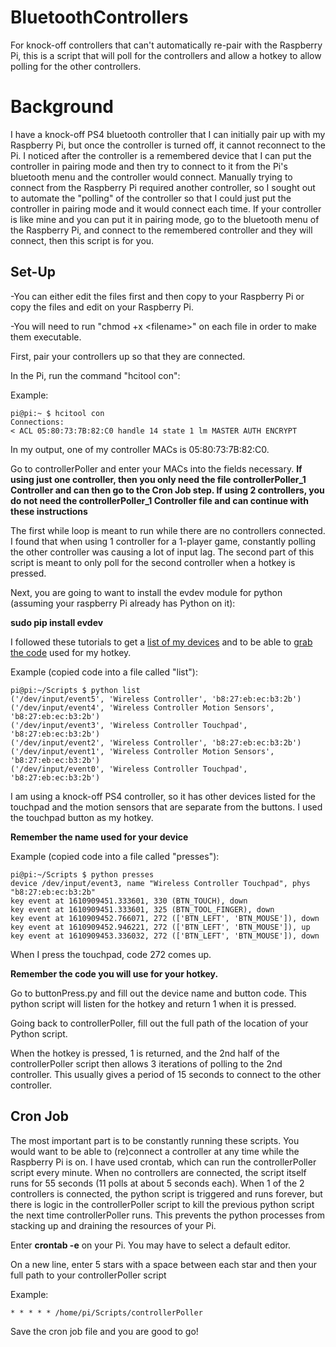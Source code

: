 # BluetoothControllers
For knock-off controllers that can't automatically re-pair with the Raspberry Pi, this is a script that will poll for the controllers and allow a hotkey to allow polling for the other controllers.

# Background
I have a knock-off PS4 bluetooth controller that I can initially pair up with my Raspberry Pi, but once the controller is turned off, it cannot reconnect to the Pi. I noticed after the controller is a remembered device that I can put the controller in pairing mode and then try to connect to it from the Pi's bluetooth menu and the controller would connect. Manually trying to connect from the Raspberry Pi required another controller, so I sought out to automate the "polling" of the controller so that I could just put the controller in pairing mode and it would connect each time. If your controller is like mine and you can put it in pairing mode, go to the bluetooth menu of the Raspberry Pi, and connect to the remembered controller and they will connect, then this script is for you.


## Set-Up
-You can either edit the files first and then copy to your Raspberry Pi or copy the files and edit on your Raspberry Pi.

-You will need to run "chmod +x \<filename\>" on each file in order to make them executable.
	
First, pair your controllers up so that they are connected.

In the Pi, run the command "hcitool con":

Example:

	pi@pi:~ $ hcitool con
	Connections:
	< ACL 05:80:73:7B:82:C0 handle 14 state 1 lm MASTER AUTH ENCRYPT 
    
In my output, one of my controller MACs is 05:80:73:7B:82:C0.
 
 
Go to controllerPoller and enter your MACs into the fields necessary.
**If using just one controller, then you only need the file controllerPoller_1 Controller and can then go to the Cron Job step. If using 2 controllers, you do not need the controllerPoller_1 Controller file and can continue with these instructions**
 
The first while loop is meant to run while there are no controllers connected. I found that when using 1 controller for a 1-player game, constantly polling the other controller was causing a lot of input lag. The second part of this script is meant to only poll for the second controller when a hotkey is pressed.
 
Next, you are going to want to install the evdev module for python (assuming your raspberry Pi already has Python on it):
 
**sudo pip install evdev**
 
 
I followed these tutorials to get a [list of my devices](https://python-evdev.readthedocs.io/en/latest/tutorial.html#listing-accessible-event-devices) and to be able to [grab the code](https://python-evdev.readthedocs.io/en/latest/tutorial.html#reading-events) used for my hotkey.
 
 
Example (copied code into a file called "list"):
 
	pi@pi:~/Scripts $ python list
	('/dev/input/event5', 'Wireless Controller', 'b8:27:eb:ec:b3:2b')
	('/dev/input/event4', 'Wireless Controller Motion Sensors', 'b8:27:eb:ec:b3:2b')
	('/dev/input/event3', 'Wireless Controller Touchpad', 'b8:27:eb:ec:b3:2b')
	('/dev/input/event2', 'Wireless Controller', 'b8:27:eb:ec:b3:2b')
	('/dev/input/event1', 'Wireless Controller Motion Sensors', 'b8:27:eb:ec:b3:2b')
	('/dev/input/event0', 'Wireless Controller Touchpad', 'b8:27:eb:ec:b3:2b')

I am using a knock-off PS4 controller, so it has other devices listed for the touchpad and the motion sensors that are separate from the buttons. I used the touchpad button as my hotkey.

**Remember the name used for your device**

Example (copied code into a file called "presses"):

	pi@pi:~/Scripts $ python presses
	device /dev/input/event3, name "Wireless Controller Touchpad", phys "b8:27:eb:ec:b3:2b"
	key event at 1610909451.333601, 330 (BTN_TOUCH), down
	key event at 1610909451.333601, 325 (BTN_TOOL_FINGER), down
	key event at 1610909452.766071, 272 (['BTN_LEFT', 'BTN_MOUSE']), down
	key event at 1610909452.946221, 272 (['BTN_LEFT', 'BTN_MOUSE']), up
	key event at 1610909453.336032, 272 (['BTN_LEFT', 'BTN_MOUSE']), down
When I press the touchpad, code 272 comes up. 

**Remember the code you will use for your hotkey.**

Go to buttonPress.py and fill out the device name and button code.
This python script will listen for the hotkey and return 1 when it is pressed.

Going back to controllerPoller, fill out the full path of the location of your Python script.

When the hotkey is pressed, 1 is returned, and the 2nd half of the controllerPoller script then allows 3 iterations of polling to the 2nd controller. This usually gives a period of 15 seconds to connect to the other controller.

## Cron Job
The most important part is to be constantly running these scripts. You would want to be able to (re)connect a controller at any time while the Raspberry Pi is on. I have used crontab, which can run the controllerPoller script every minute. When no controllers are connected, the script itself runs for 55 seconds (11 polls at about 5 seconds each). When 1 of the 2 controllers is connected, the python script is triggered and runs forever, but there is logic in the controllerPoller script to kill the previous python script the next time controllerPoller runs. This prevents the python processes from stacking up and draining the resources of your Pi.

Enter **crontab -e** on your Pi. You may have to select a default editor.

On a new line, enter 5 stars with a space between each star and then your full path to your controllerPoller script

Example:
	
	* * * * * /home/pi/Scripts/controllerPoller

Save the cron job file and you are good to go!
